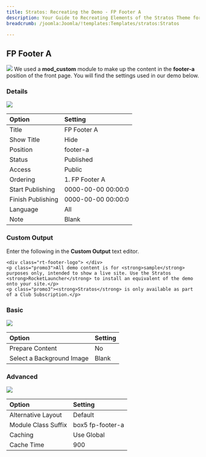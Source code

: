 ```yaml
---
title: Stratos: Recreating the Demo - FP Footer A
description: Your Guide to Recreating Elements of the Stratos Theme for Joomla
breadcrumb: /joomla:Joomla/!templates:Templates/stratos:Stratos

---
```


FP Footer A
-----
![][footera1]
We used a **mod_custom** module to make up the content in the **footer-a** position of the front page. You will find the settings used in our demo below.

### Details
![][footera2]

| Option | Setting |
|:------|:-------|
| Title | FP Footer A |
| Show Title | Hide |
| Position | footer-a |
| Status | Published |
| Access | Public |
| Ordering | 1. FP Footer A |
| Start Publishing | 0000-00-00 00:00:0 |
| Finish Publishing | 0000-00-00 00:00:0 |
| Language | All |
| Note | Blank |

### Custom Output
Enter the following in the **Custom Output** text editor.

~~~
<div class="rt-footer-logo"> </div>
<p class="promo3">All demo content is for <strong>sample</strong> purposes only, intended to show a live site. Use the Stratos <strong>RocketLauncher</strong> to install an equivalent of the demo onto your site.</p>
<p class="promo3"><strong>Stratos</strong> is only available as part of a Club Subscription.</p>
~~~

### Basic
![][footera3]

| Option | Setting |
|:------|:-------|
| Prepare Content | No |
| Select a Background Image | Blank |

### Advanced
![][footera4]

| Option | Setting |
|:------|:-------|
| Alternative Layout | Default |
| Module Class Suffix | box5 fp-footer-a |
| Caching | Use Global |
| Cache Time | 900 |

[footera1]: assets/footera_1.jpeg
[footera2]: assets/footera_2.jpeg
[footera3]: assets/footera_3.jpeg
[footera4]: assets/footera_4.jpeg